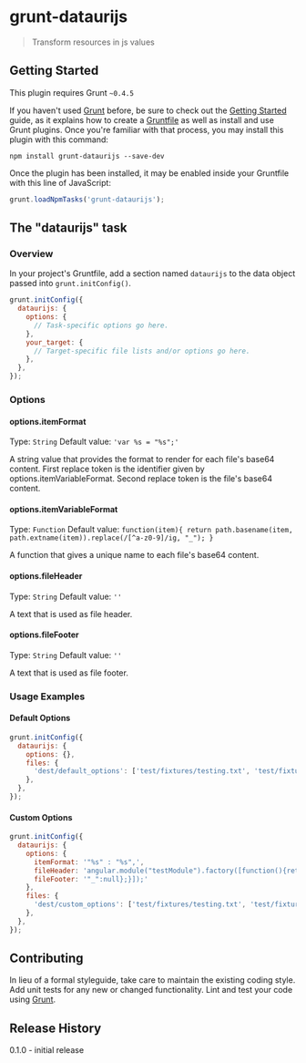 # grunt-dataurijs

> Transform resources in js values

## Getting Started
This plugin requires Grunt `~0.4.5`

If you haven't used [Grunt](http://gruntjs.com/) before, be sure to check out the [Getting Started](http://gruntjs.com/getting-started) guide, as it explains how to create a [Gruntfile](http://gruntjs.com/sample-gruntfile) as well as install and use Grunt plugins. Once you're familiar with that process, you may install this plugin with this command:

```shell
npm install grunt-dataurijs --save-dev
```

Once the plugin has been installed, it may be enabled inside your Gruntfile with this line of JavaScript:

```js
grunt.loadNpmTasks('grunt-dataurijs');
```

## The "dataurijs" task

### Overview
In your project's Gruntfile, add a section named `dataurijs` to the data object passed into `grunt.initConfig()`.

```js
grunt.initConfig({
  dataurijs: {
    options: {
      // Task-specific options go here.
    },
    your_target: {
      // Target-specific file lists and/or options go here.
    },
  },
});
```

### Options

#### options.itemFormat
Type: `String`
Default value: `'var %s = "%s";'`

A string value that provides the format to render for each file's base64 content.
First replace token is the identifier given by options.itemVariableFormat.
Second replace token is the file's base64 content.

#### options.itemVariableFormat
Type: `Function`
Default value: `function(item){
                          return path.basename(item, path.extname(item)).replace(/[^a-z0-9]/ig, "_");
                      }`

A function that gives a unique name to each file's base64 content.

#### options.fileHeader
Type: `String`
Default value: `''`

A text that is used as file header.

#### options.fileFooter
Type: `String`
Default value: `''`

A text that is used as file footer.

### Usage Examples

#### Default Options

```js
grunt.initConfig({
  dataurijs: {
    options: {},
    files: {
      'dest/default_options': ['test/fixtures/testing.txt', 'test/fixtures/image.png', 'test/fixtures/sounds/test.mp3'],
    },
  },
});
```

#### Custom Options

```js
grunt.initConfig({
  dataurijs: {
    options: {
      itemFormat: '"%s" : "%s",',
      fileHeader: 'angular.module("testModule").factory([function(){return {',
      fileFooter: '"_":null};}]);'
    },
    files: {
      'dest/custom_options': ['test/fixtures/testing.txt', 'test/fixtures/image.png', 'test/fixtures/sounds/test.mp3'],
    },
  },
});
```

## Contributing
In lieu of a formal styleguide, take care to maintain the existing coding style. Add unit tests for any new or changed functionality. Lint and test your code using [Grunt](http://gruntjs.com/).

## Release History
0.1.0 - initial release

